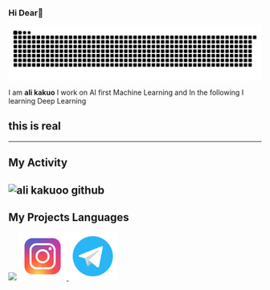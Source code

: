 ### Hi Dear👋  
<img align="center" src="https://raw.githubusercontent.com/imrrobat/imrrobat/d1b244e170d2b75fdda3efd499eaaf163f7a617c/images/github-contribution-grid-snake.svg" />

I am **ali kakuo** 
I work on AI first Machine Learning and In the following I learning Deep Learning
## this is real
---
## My Activity
![ali kakuoo github](https://github-readme-stats.vercel.app/api?username=AliKakoo&show_icons=true&theme=radical)
---
## My Projects Languages
<img src="https://github-readme-stats.vercel.app/api/top-langs/?username=AliKakoo&hide_progress=true" />

<a href="https://instagram.com/data_scientist_ai">
  <img src = "https://github.com/AliKakoo/AliKakoo/blob/main/icons8-instagram-96.png?raw=true"/>
    <img src = "https://github.com/AliKakoo/AliKakoo/blob/main/icons8-telegram-96.png?raw=true"/>
<a/>
  
